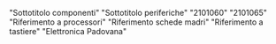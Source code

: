 "Sottotitolo componenti"
"Sottotitolo periferiche"
"2101060" 
"2101065" 
"Riferimento a processori" 
"Riferimento schede madri" 
"Riferimento a tastiere"
"Elettronica Padovana" 
